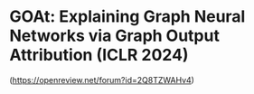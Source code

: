 # GOAt: Explaining Graph Neural Networks via Graph Output Attribution (ICLR 2024)
(https://openreview.net/forum?id=2Q8TZWAHv4)


